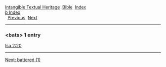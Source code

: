 [Intangible Textual Heritage](../../index)  [Bible](../index) 
[Index](index)   
[b Index](_b_)  
  [Previous](c01120)  [Next](c01122) 

------------------------------------------------------------------------

### &lt;bats&gt; 1 entry

[Isa 2:20](../kjv/isa002.htm#020)  

------------------------------------------------------------------------

[Next: battered (1)](c01122)

